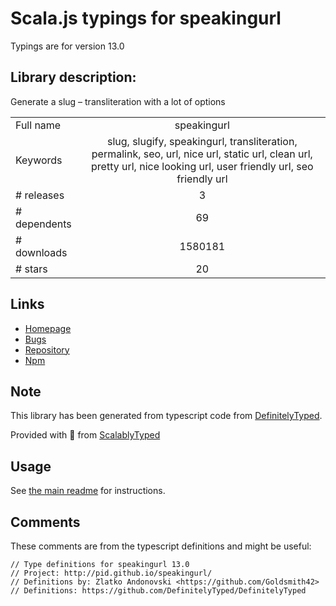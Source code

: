 
# Scala.js typings for speakingurl

Typings are for version 13.0

## Library description:
Generate a slug – transliteration with a lot of options

|                    |                 |
| ------------------ | :-------------: |
| Full name          | speakingurl |
| Keywords           | slug, slugify, speakingurl, transliteration, permalink, seo, url, nice url, static url, clean url, pretty url, nice looking url, user friendly url, seo friendly url |
| # releases         | 3 |
| # dependents       | 69 |
| # downloads        | 1580181 |
| # stars            | 20 |

## Links
- [Homepage](http://pid.github.io/speakingurl/)
- [Bugs](https://github.com/pid/speakingurl/issues)
- [Repository](https://github.com/pid/speakingurl)
- [Npm](https://www.npmjs.com/package/speakingurl)
    


## Note
This library has been generated from typescript code from [DefinitelyTyped](https://definitelytyped.org).

Provided with :purple_heart: from [ScalablyTyped](https://github.com/oyvindberg/ScalablyTyped)

## Usage
See [the main readme](../../readme.md) for instructions.

## Comments

These comments are from the typescript definitions and might be useful:
```
// Type definitions for speakingurl 13.0
// Project: http://pid.github.io/speakingurl/
// Definitions by: Zlatko Andonovski <https://github.com/Goldsmith42>
// Definitions: https://github.com/DefinitelyTyped/DefinitelyTyped

```

